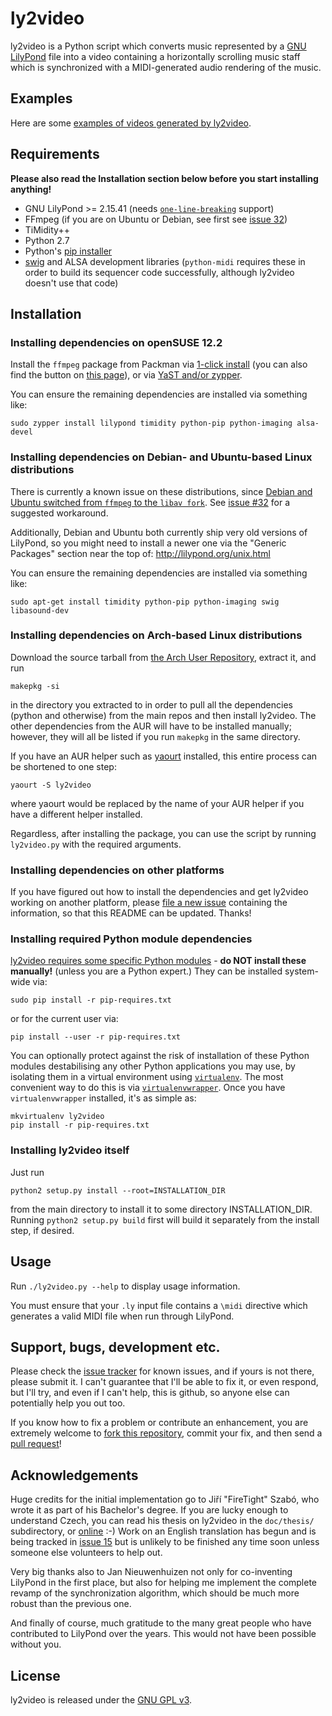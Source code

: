 # ly2video

ly2video is a Python script which converts music represented by a [GNU
LilyPond](http://lilypond.org) file into a video containing a
horizontally scrolling music staff which is synchronized with a
MIDI-generated audio rendering of the music.

## Examples

Here are some [examples of videos generated by ly2video](http://www.youtube.com/playlist?list=PLfRwjd606WZlxRU_kaUPagX3-Uv-SYRMH).

## Requirements

**Please also read the Installation section below before you start installing anything!**

*   GNU LilyPond >= 2.15.41
    (needs [`one-line-breaking`](http://www.lilypond.org/doc/v2.17/Documentation/notation/one_002dline-page-breaking) support)
*   FFmpeg (if you are on Ubuntu or Debian, see first see
    [issue 32](https://github.com/aspiers/ly2video/issues/32))
*   TiMidity++
*   Python 2.7
*   Python's [pip installer](http://www.pip-installer.org)
*   [swig](http://www.swig.org/) and ALSA development libraries
    (`python-midi` requires these in order to build its sequencer
    code successfully, although ly2video doesn't use that code)

## Installation

### Installing dependencies on openSUSE 12.2

Install the `ffmpeg` package from Packman via [1-click
install](http://packman.links2linux.org/install/ffmpeg) (you can also
find the button on [this
page](http://packman.links2linux.org/package/ffmpeg)), or via [YaST
and/or
zypper](http://wiki.links2linux.de/packman:faq_en#software_installation_updates_deinstallation).

You can ensure the remaining dependencies are installed via something
like:

    sudo zypper install lilypond timidity python-pip python-imaging alsa-devel

### Installing dependencies on Debian- and Ubuntu-based Linux distributions

There is currently a known issue on these distributions, since [Debian
and Ubuntu switched from `ffmpeg` to the `libav
fork`](https://github.com/aspiers/ly2video/issues/32).  See [issue #32](https://github.com/aspiers/ly2video/issues/32) for a suggested
workaround.

Additionally, Debian and Ubuntu both currently ship very old versions
of LilyPond, so you might need to install a newer one via the
"Generic Packages" section near the top of: http://lilypond.org/unix.html

You can ensure the remaining dependencies are installed via something
like:

    sudo apt-get install timidity python-pip python-imaging swig libasound-dev

### Installing dependencies on Arch-based Linux distributions

Download the source tarball from [the Arch User Repository](https://aur.archlinux.org/packages/ly2video/), extract it, and run

    makepkg -si

in the directory you extracted to in order to pull all the dependencies (python and otherwise)
from the main repos and then install ly2video. The other dependencies
from the AUR will have to be installed manually; however, they will all be listed
if you run `makepkg` in the same directory.

If you have an AUR helper such as [yaourt](https://wiki.archlinux.org/index.php/Yaourt) installed, this entire process can be shortened to one step:

    yaourt -S ly2video

where yaourt would be replaced by the name of your AUR helper if you have a different helper installed.

Regardless, after installing the package, you can use the script by running `ly2video.py` with the required arguments.

### Installing dependencies on other platforms

If you have figured out how to install the dependencies and get
ly2video working on another platform, please [file a new
issue](https://github.com/aspiers/ly2video/issues) containing the
information, so that this README can be updated.  Thanks!

### Installing required Python module dependencies

[ly2video requires some specific Python modules](https://github.com/aspiers/ly2video/blob/master/pip-requires.txt) - **do NOT install these manually!** (unless you are a Python expert.)
They can be installed system-wide via:

    sudo pip install -r pip-requires.txt

or for the current user via:

    pip install --user -r pip-requires.txt

You can optionally protect against the risk of installation of these
Python modules destabilising any other Python applications you may
use, by isolating them in a virtual environment using
[`virtualenv`](http://www.virtualenv.org/en/latest/).  The most
convenient way to do this is via
[`virtualenvwrapper`](http://virtualenvwrapper.readthedocs.org/en/latest/).
Once you have `virtualenvwrapper` installed, it's as simple as:

    mkvirtualenv ly2video
    pip install -r pip-requires.txt

### Installing ly2video itself

Just run

    python2 setup.py install --root=INSTALLATION_DIR
    
from the main directory to install it to some directory INSTALLATION_DIR. Running
`python2 setup.py build` first will build it separately from the install step, if desired.

## Usage

Run `./ly2video.py --help` to display usage information.

You must ensure that your `.ly` input file contains a `\midi`
directive which generates a valid MIDI file when run through LilyPond.

## Support, bugs, development etc.

Please check the [issue tracker](https://github.com/aspiers/ly2video/issues)
for known issues, and if yours is not there, please submit it.
I can't guarantee that I'll be able to fix it, or even respond,
but I'll try, and even if I can't help, this is github, so anyone else
can potentially help you out too.

If you know how to fix a problem or contribute an enhancement, you are
extremely welcome to [fork this repository](https://github.com/aspiers/ly2video/fork_select),
commit your fix, and then send a [pull request](https://help.github.com/articles/using-pull-requests)!

## Acknowledgements

Huge credits for the initial implementation go to Jiří "FireTight"
Szabó, who wrote it as part of his Bachelor's degree.  If you are
lucky enough to understand Czech, you can read his thesis on ly2video
in the `doc/thesis/` subdirectory, or
[online](http://is.muni.cz/th/359741/fi_b/text_prace.pdf) :-) Work on
an English translation has begun and is being tracked in
[issue 15](https://github.com/aspiers/ly2video/issues/15) but is
unlikely to be finished any time soon unless someone else volunteers
to help out.

Very big thanks also to Jan Nieuwenhuizen not only for co-inventing
LilyPond in the first place, but also for helping me implement the
complete revamp of the synchronization algorithm, which should be
much more robust than the previous one.

And finally of course, much gratitude to the many great people who
have contributed to LilyPond over the years.  This would not have
been possible without you.

## License

ly2video is released under the [GNU GPL v3](http://www.gnu.org/licenses/gpl.html).
